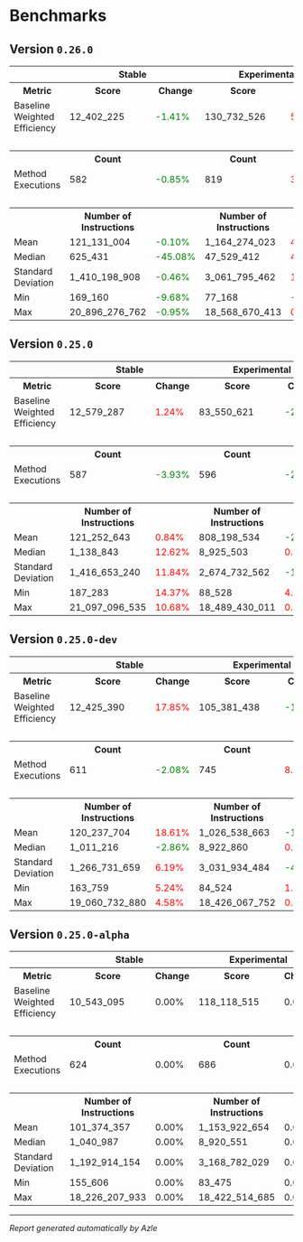 # Benchmarks

## Version `0.26.0`

<table>
    <tr>
        <th></th>
        <th colspan="2">Stable</th>
        <th colspan="2">Experimental</th>
    </tr>
    <tr>
        <th>Metric</th>
        <th>Score</th>
        <th>Change</th>
        <th>Score</th>
        <th>Change</th>
    </tr>
    <tr>
        <td>Baseline Weighted Efficiency</td>
        <td>12_402_225</td>
        <td><span style="color: green">-1.41%</span></td>
        <td>130_732_526</td>
        <td><span style="color: red">56.47%</span></td>
    </tr>
    <tr>
        <td colspan="5">&nbsp;</td>
    </tr>
    <tr>
        <th></th>
        <th>Count</th>
        <th></th>
        <th>Count</th>
        <th></th>
    </tr>
    <tr>
        <td>Method Executions</td>
        <td>582</td>
        <td><span style="color: green">-0.85%</span></td>
        <td>819</td>
        <td><span style="color: red">37.42%</span></td>
    </tr>
    <tr>
        <td colspan="5">&nbsp;</td>
    </tr>
    <tr>
        <th></th>
        <th>Number of Instructions</th>
        <th></th>
        <th>Number of Instructions</th>
        <th></th>
    </tr>
    	<tr>
        <td>Mean</td>
        <td>121_131_004</td>
        <td><span style="color: green">-0.10%</span></td>
        <td>1_164_274_023</td>
        <td><span style="color: red">44.06%</span></td>
    </tr>
	<tr>
        <td>Median</td>
        <td>625_431</td>
        <td><span style="color: green">-45.08%</span></td>
        <td>47_529_412</td>
        <td><span style="color: red">432.51%</span></td>
    </tr>
	<tr>
        <td>Standard Deviation</td>
        <td>1_410_198_908</td>
        <td><span style="color: green">-0.46%</span></td>
        <td>3_061_795_462</td>
        <td><span style="color: red">14.47%</span></td>
    </tr>
	<tr>
        <td>Min</td>
        <td>169_160</td>
        <td><span style="color: green">-9.68%</span></td>
        <td>77_168</td>
        <td><span style="color: green">-12.83%</span></td>
    </tr>
	<tr>
        <td>Max</td>
        <td>20_896_276_762</td>
        <td><span style="color: green">-0.95%</span></td>
        <td>18_568_670_413</td>
        <td><span style="color: red">0.43%</span></td>
    </tr>

</table>

## Version `0.25.0`

<table>
    <tr>
        <th></th>
        <th colspan="2">Stable</th>
        <th colspan="2">Experimental</th>
    </tr>
    <tr>
        <th>Metric</th>
        <th>Score</th>
        <th>Change</th>
        <th>Score</th>
        <th>Change</th>
    </tr>
    <tr>
        <td>Baseline Weighted Efficiency</td>
        <td>12_579_287</td>
        <td><span style="color: red">1.24%</span></td>
        <td>83_550_621</td>
        <td><span style="color: green">-20.72%</span></td>
    </tr>
    <tr>
        <td colspan="5">&nbsp;</td>
    </tr>
    <tr>
        <th></th>
        <th>Count</th>
        <th></th>
        <th>Count</th>
        <th></th>
    </tr>
    <tr>
        <td>Method Executions</td>
        <td>587</td>
        <td><span style="color: green">-3.93%</span></td>
        <td>596</td>
        <td><span style="color: green">-20.00%</span></td>
    </tr>
    <tr>
        <td colspan="5">&nbsp;</td>
    </tr>
    <tr>
        <th></th>
        <th>Number of Instructions</th>
        <th></th>
        <th>Number of Instructions</th>
        <th></th>
    </tr>
    	<tr>
        <td>Mean</td>
        <td>121_252_643</td>
        <td><span style="color: red">0.84%</span></td>
        <td>808_198_534</td>
        <td><span style="color: green">-21.27%</span></td>
    </tr>
	<tr>
        <td>Median</td>
        <td>1_138_843</td>
        <td><span style="color: red">12.62%</span></td>
        <td>8_925_503</td>
        <td><span style="color: red">0.03%</span></td>
    </tr>
	<tr>
        <td>Standard Deviation</td>
        <td>1_416_653_240</td>
        <td><span style="color: red">11.84%</span></td>
        <td>2_674_732_562</td>
        <td><span style="color: green">-11.78%</span></td>
    </tr>
	<tr>
        <td>Min</td>
        <td>187_283</td>
        <td><span style="color: red">14.37%</span></td>
        <td>88_528</td>
        <td><span style="color: red">4.74%</span></td>
    </tr>
	<tr>
        <td>Max</td>
        <td>21_097_096_535</td>
        <td><span style="color: red">10.68%</span></td>
        <td>18_489_430_011</td>
        <td><span style="color: red">0.34%</span></td>
    </tr>

</table>

## Version `0.25.0-dev`

<table>
    <tr>
        <th></th>
        <th colspan="2">Stable</th>
        <th colspan="2">Experimental</th>
    </tr>
    <tr>
        <th>Metric</th>
        <th>Score</th>
        <th>Change</th>
        <th>Score</th>
        <th>Change</th>
    </tr>
    <tr>
        <td>Baseline Weighted Efficiency</td>
        <td>12_425_390</td>
        <td><span style="color: red">17.85%</span></td>
        <td>105_381_438</td>
        <td><span style="color: green">-10.78%</span></td>
    </tr>
    <tr>
        <td colspan="5">&nbsp;</td>
    </tr>
    <tr>
        <th></th>
        <th>Count</th>
        <th></th>
        <th>Count</th>
        <th></th>
    </tr>
    <tr>
        <td>Method Executions</td>
        <td>611</td>
        <td><span style="color: green">-2.08%</span></td>
        <td>745</td>
        <td><span style="color: red">8.60%</span></td>
    </tr>
    <tr>
        <td colspan="5">&nbsp;</td>
    </tr>
    <tr>
        <th></th>
        <th>Number of Instructions</th>
        <th></th>
        <th>Number of Instructions</th>
        <th></th>
    </tr>
    	<tr>
        <td>Mean</td>
        <td>120_237_704</td>
        <td><span style="color: red">18.61%</span></td>
        <td>1_026_538_663</td>
        <td><span style="color: green">-11.04%</span></td>
    </tr>
	<tr>
        <td>Median</td>
        <td>1_011_216</td>
        <td><span style="color: green">-2.86%</span></td>
        <td>8_922_860</td>
        <td><span style="color: red">0.03%</span></td>
    </tr>
	<tr>
        <td>Standard Deviation</td>
        <td>1_266_731_659</td>
        <td><span style="color: red">6.19%</span></td>
        <td>3_031_934_484</td>
        <td><span style="color: green">-4.32%</span></td>
    </tr>
	<tr>
        <td>Min</td>
        <td>163_759</td>
        <td><span style="color: red">5.24%</span></td>
        <td>84_524</td>
        <td><span style="color: red">1.26%</span></td>
    </tr>
	<tr>
        <td>Max</td>
        <td>19_060_732_880</td>
        <td><span style="color: red">4.58%</span></td>
        <td>18_426_067_752</td>
        <td><span style="color: red">0.02%</span></td>
    </tr>

</table>

## Version `0.25.0-alpha`

<table>
    <tr>
        <th></th>
        <th colspan="2">Stable</th>
        <th colspan="2">Experimental</th>
    </tr>
    <tr>
        <th>Metric</th>
        <th>Score</th>
        <th>Change</th>
        <th>Score</th>
        <th>Change</th>
    </tr>
    <tr>
        <td>Baseline Weighted Efficiency</td>
        <td>10_543_095</td>
        <td>0.00%</td>
        <td>118_118_515</td>
        <td>0.00%</td>
    </tr>
    <tr>
        <td colspan="5">&nbsp;</td>
    </tr>
    <tr>
        <th></th>
        <th>Count</th>
        <th></th>
        <th>Count</th>
        <th></th>
    </tr>
    <tr>
        <td>Method Executions</td>
        <td>624</td>
        <td>0.00%</td>
        <td>686</td>
        <td>0.00%</td>
    </tr>
    <tr>
        <td colspan="5">&nbsp;</td>
    </tr>
    <tr>
        <th></th>
        <th>Number of Instructions</th>
        <th></th>
        <th>Number of Instructions</th>
        <th></th>
    </tr>
    	<tr>
        <td>Mean</td>
        <td>101_374_357</td>
        <td>0.00%</td>
        <td>1_153_922_654</td>
        <td>0.00%</td>
    </tr>
	<tr>
        <td>Median</td>
        <td>1_040_987</td>
        <td>0.00%</td>
        <td>8_920_551</td>
        <td>0.00%</td>
    </tr>
	<tr>
        <td>Standard Deviation</td>
        <td>1_192_914_154</td>
        <td>0.00%</td>
        <td>3_168_782_029</td>
        <td>0.00%</td>
    </tr>
	<tr>
        <td>Min</td>
        <td>155_606</td>
        <td>0.00%</td>
        <td>83_475</td>
        <td>0.00%</td>
    </tr>
	<tr>
        <td>Max</td>
        <td>18_226_207_933</td>
        <td>0.00%</td>
        <td>18_422_514_685</td>
        <td>0.00%</td>
    </tr>

</table>

---

_Report generated automatically by Azle_
